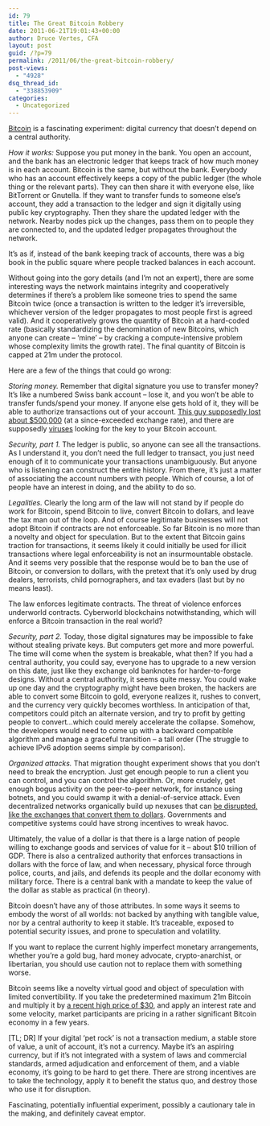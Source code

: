 ```yaml
---
id: 79
title: The Great Bitcoin Robbery
date: 2011-06-21T19:01:43+00:00
author: Druce Vertes, CFA
layout: post
guid: /?p=79
permalink: /2011/06/the-great-bitcoin-robbery/
post-views:
  - "4928"
dsq_thread_id:
  - "338853909"
categories:
  - Uncategorized
---
```

[Bitcoin](http://www.bitcoin.org/bitcoin.pdf) is a fascinating experiment: digital currency that doesn&#8217;t depend on a central authority.  
<!--more-->

  
_How it works:_ Suppose you put money in the bank. You open an account, and the bank has an electronic ledger that keeps track of how much money is in each account. Bitcoin is the same, but without the bank. Everybody who has an account effectively keeps a copy of the public ledger (the whole thing or the relevant parts). They can then share it with everyone else, like BitTorrent or Gnutella. If they want to transfer funds to someone else&#8217;s account, they add a transaction to the ledger and sign it digitally using public key cryptography. Then they share the updated ledger with the network. Nearby nodes pick up the changes, pass them on to people they are connected to, and the updated ledger propagates throughout the network.

It&#8217;s as if, instead of the bank keeping track of accounts, there was a big book in the public square where people tracked balances in each account.

Without going into the gory details (and I&#8217;m not an expert), there are some interesting ways the network maintains integrity and cooperatively determines if there&#8217;s a problem like someone tries to spend the same Bitcoin twice (once a transaction is written to the ledger it&#8217;s irreversible, whichever version of the ledger propagates to most people first is agreed valid). And it cooperatively grows the quantity of Bitcoin at a hard-coded rate (basically standardizing the denomination of new Bitcoins, which anyone can create &#8211; &#8216;mine&#8217; &#8211; by cracking a compute-intensive problem whose complexity limits the growth rate). The final quantity of Bitcoin is capped at 21m under the protocol.

Here are a few of the things that could go wrong:

_Storing money._ Remember that digital signature you use to transfer money? It&#8217;s like a numbered Swiss bank account &#8211; lose it, and you won&#8217;t be able to transfer funds/spend your money. If anyone else gets hold of it, they will be able to authorize transactions out of your account. [This guy supposedly lost about $500,000](http://gawker.com/5811868/a-500000-geek-cyberheist) (at a since-exceeded exchange rate), and there are supposedly [viruses](http://gawker.com/5813119/this-virus-steals-all-your-bitcoins) looking for the key to your Bitcoin account.

_Security, part 1._ The ledger is public, so anyone can see all the transactions. As I understand it, you don&#8217;t need the full ledger to transact, you just need enough of it to communicate your transactions unambiguously. But anyone who is listening can construct the entire history. From there, it&#8217;s just a matter of associating the account numbers with people. Which of course, a lot of people have an interest in doing, and the ability to do so.

_Legalities._ Clearly the long arm of the law will not stand by if people do work for Bitcoin, spend Bitcoin to live, convert Bitcoin to dollars, and leave the tax man out of the loop. And of course legitimate businesses will not adopt Bitcoin if contracts are not enforceable. So far Bitcoin is no more than a novelty and object for speculation. But to the extent that Bitcoin gains traction for transactions, it seems likely it could initially be used for illicit transactions where legal enforceability is not an insurmountable obstacle. And it seems very possible that the response would be to ban the use of Bitcoin, or conversion to dollars, with the pretext that it&#8217;s only used by drug dealers, terrorists, child pornographers, and tax evaders (last but by no means least).

The law enforces legitimate contracts. The threat of violence enforces underworld contracts. Cyberworld blockchains notwithstanding, which will enforce a Bitcoin transaction in the real world?

_Security, part 2._ Today, those digital signatures may be impossible to fake without stealing private keys. But computers get more and more powerful. The time will come when the system is breakable, what then? If you had a central authority, you could say, everyone has to upgrade to a new version on this date, just like they exchange old banknotes for harder-to-forge designs. Without a central authority, it seems quite messy. You could wake up one day and the cryptography might have been broken, the hackers are able to convert some Bitcoin to gold, everyone realizes it, rushes to convert, and the currency very quickly becomes worthless. In anticipation of that, competitors could pitch an alternate version, and try to profit by getting people to convert&#8230;which could merely accelerate the collapse. Somehow, the developers would need to come up with a backward compatible algorithm and manage a graceful transition &#8211; a tall order (The struggle to achieve IPv6 adoption seems simple by comparison).

_Organized attacks._ That migration thought experiment shows that you don&#8217;t need to break the encryption. Just get enough people to run a client you can control, and you can control the algorithm. Or, more crudely, get enough bogus activity on the peer-to-peer network, for instance using botnets, and you could swamp it with a denial-of-service attack. Even decentralized networks organically build up nexuses that can [be disrupted, like the exchanges that convert them to dollars](http://gizmodo.com/5813622/bitcoin-price-tumbles-after-massive-account-hack-and-sell+off-on-trading-site-mtgox). Governments and competitive systems could have strong incentives to wreak havoc.

Ultimately, the value of a dollar is that there is a large nation of people willing to exchange goods and services of value for it &#8211; about $10 trillion of GDP. There is also a centralized authority that enforces transactions in dollars with the force of law, and when necessary, physical force through police, courts, and jails, and defends its people and the dollar economy with military force. There is a central bank with a mandate to keep the value of the dollar as stable as practical (in theory).

Bitcoin doesn&#8217;t have any of those attributes. In some ways it seems to embody the worst of all worlds: not backed by anything with tangible value, nor by a central authority to keep it stable. It&#8217;s traceable, exposed to potential security issues, and prone to speculation and volatility.

If you want to replace the current highly imperfect monetary arrangements, whether you&#8217;re a gold bug, hard money advocate, crypto-anarchist, or libertarian, you should use caution not to replace them with something worse.

Bitcoin seems like a novelty virtual good and object of speculation with limited convertibility. If you take the predetermined maximum 21m Bitcoin and multiply it by <a style="text-decoration: underline;" href="http://bitcoincharts.com/charts/mtgoxUSD">a recent high price of $30</a>, and apply an interest rate and some velocity, market participants are pricing in a rather significant Bitcoin economy in a few years.

[TL; DR] If your digital &#8216;pet rock&#8217; is not a transaction medium, a stable store of value, a unit of account, it&#8217;s not a currency. Maybe it&#8217;s an aspiring currency, but if it&#8217;s not integrated with a system of laws and commercial standards, armed adjudication and enforcement of them, and a viable economy, it&#8217;s going to be hard to get there. There are strong incentives are to take the technology, apply it to benefit the status quo, and destroy those who use it for disruption.

Fascinating, potentially influential experiment, possibly a cautionary tale in the making, and definitely caveat emptor.
